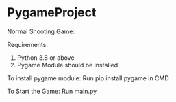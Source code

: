 # PygameProject

Normal Shooting Game:

Requirements:
1. Python 3.8 or above
2. Pygame Module should be installed

To install pygame module: Run pip install pygame in CMD

To Start the Game: Run main.py

